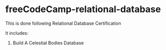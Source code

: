 # freeCodeCamp-relational-database

This is done following Relational Database Certification

It includes:
1. Build A Celestial Bodies Database

